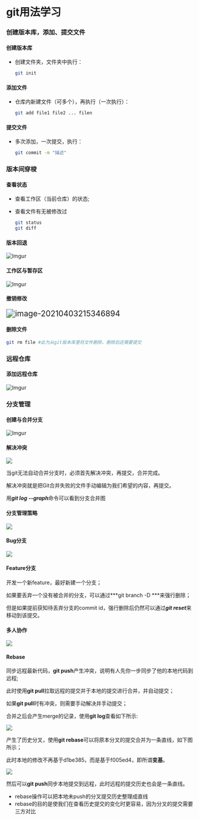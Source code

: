 # git用法学习

### 创建版本库，添加、提交文件

#### 创建版本库 

- 创建文件夹，文件夹中执行：

  ```bash
  git init
  ```

#### 添加文件

- 仓库内新建文件（可多个），再执行（一次执行）：

  ```bash
  git add file1 file2 ... filen
  ```

#### 提交文件

- 多次添加，一次提交，执行：

  ```bash
  git commit -m "描述"
  ```

### 版本间穿梭

#### 查看状态

- 查看工作区（当前仓库）的状态;

- 查看文件有无被修改过

  ```bash
  git status
  git diff
  ```

#### 版本回退

![Imgur](imgs/版本回退.png)



#### 工作区与暂存区

![Imgur](imgs/工作区与暂存区.jpg)



#### 撤销修改

<img src="imgs/撤销修改.png" alt="image-20210403215346894" style="zoom:150%;" />



#### 删除文件

```bash
git rm file #此为从git版本库里将文件删除，删除后还需要提交
```

### 远程仓库

#### 添加远程仓库

<img src="imgs/添加远程仓库.jpg" alt="Imgur"  />

### 分支管理

#### 创建与合并分支

![Imgur](imgs/创建与合并分支.png)

#### 解决冲突

![](imgs/冲突时分支合并.png)

当git无法自动合并分支时，必须首先解决冲突，再提交，合并完成。

解决冲突就是把Git合并失败的文件手动编辑为我们希望的内容，再提交。

用***git log --graph***命令可以看到分支合并图

#### 分支管理策略

![](imgs/分支管理策略.png)

#### Bug分支

![](imgs/Bug分支.png)

#### Feature分支

开发一个新feature，最好新建一个分支；

如果要丢弃一个没有被合并的分支，可以通过***git branch -D <name>***来强行删除；

但是如果提前获知待丢弃分支的commit id，强行删除后仍然可以通过***git reset***来移动到该提交。

#### 多人协作

![](imgs/多人协作.png)

#### Rebase

同步远程最新代码，**git push**产生冲突，说明有人先你一步同步了他的本地代码到远程;

此时使用**git pull**拉取远程的提交并于本地的提交进行合并，并自动提交；

如果**git pull**时有冲突，则需要手动解决并手动提交；

合并之后会产生merge的记录，使用**git log**查看如下所示:

![](imgs/rebase1.png)

产生了历史分叉，使用**git rebase**可以将原本分叉的提交合并为一条直线，如下图所示；

此时本地的修改不再基于d1be385，而是基于f005ed4，即所谓**变基**。

![](imgs/rebase2.png)

然后可以**git push**同步本地提交到远程，此时远程的提交历史也会是一条直线。

- rebase操作可以把本地未push的分叉提交历史整理成直线
- rebase的目的是使我们在查看历史提交的变化时更容易，因为分叉的提交需要三方对比